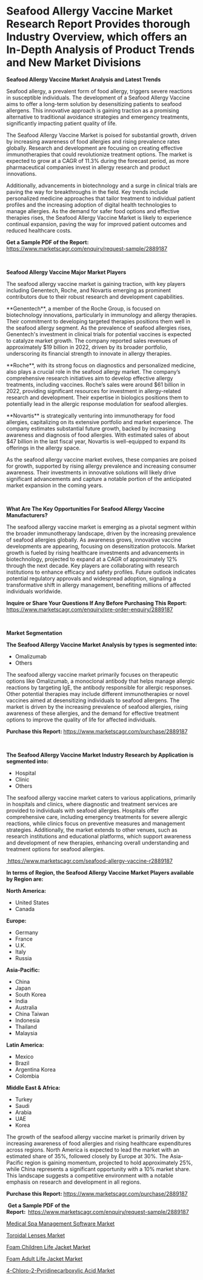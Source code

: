 <p><h1>Seafood Allergy Vaccine Market Research Report Provides thorough Industry Overview, which offers an In-Depth Analysis of Product Trends and New Market Divisions</h1></p><p><strong>Seafood Allergy Vaccine Market Analysis and Latest Trends</strong></p>
<p><p>Seafood allergy, a prevalent form of food allergy, triggers severe reactions in susceptible individuals. The development of a Seafood Allergy Vaccine aims to offer a long-term solution by desensitizing patients to seafood allergens. This innovative approach is gaining traction as a promising alternative to traditional avoidance strategies and emergency treatments, significantly impacting patient quality of life.</p><p>The Seafood Allergy Vaccine Market is poised for substantial growth, driven by increasing awareness of food allergies and rising prevalence rates globally. Research and development are focusing on creating effective immunotherapies that could revolutionize treatment options. The market is expected to grow at a CAGR of 11.3% during the forecast period, as more pharmaceutical companies invest in allergy research and product innovations.</p><p>Additionally, advancements in biotechnology and a surge in clinical trials are paving the way for breakthroughs in the field. Key trends include personalized medicine approaches that tailor treatment to individual patient profiles and the increasing adoption of digital health technologies to manage allergies. As the demand for safer food options and effective therapies rises, the Seafood Allergy Vaccine Market is likely to experience continual expansion, paving the way for improved patient outcomes and reduced healthcare costs.</p></p>
<p><strong>Get a Sample PDF of the Report:&nbsp;</strong> <a href="https://www.marketscagr.com/enquiry/request-sample/2889187?utm_campaign=2012&utm_medium=2&utm_source=Github&utm_content=ia&utm_term=14032025&utm_id=seafood-allergy-vaccine">https://www.marketscagr.com/enquiry/request-sample/2889187</a></p>
<p>&nbsp;</p>
<p><strong>Seafood Allergy Vaccine Major Market Players</strong></p>
<p><p>The seafood allergy vaccine market is gaining traction, with key players including Genentech, Roche, and Novartis emerging as prominent contributors due to their robust research and development capabilities.</p><p>**Genentech**, a member of the Roche Group, is focused on biotechnology innovations, particularly in immunology and allergy therapies. Their commitment to developing targeted therapies positions them well in the seafood allergy segment. As the prevalence of seafood allergies rises, Genentech's investment in clinical trials for potential vaccines is expected to catalyze market growth. The company reported sales revenues of approximately $19 billion in 2022, driven by its broader portfolio, underscoring its financial strength to innovate in allergy therapies.</p><p>**Roche**, with its strong focus on diagnostics and personalized medicine, also plays a crucial role in the seafood allergy market. The company’s comprehensive research initiatives aim to develop effective allergy treatments, including vaccines. Roche’s sales were around $61 billion in 2022, providing significant resources for investment in allergy-related research and development. Their expertise in biologics positions them to potentially lead in the allergic response modulation for seafood allergies.</p><p>**Novartis** is strategically venturing into immunotherapy for food allergies, capitalizing on its extensive portfolio and market experience. The company estimates substantial future growth, backed by increasing awareness and diagnosis of food allergies. With estimated sales of about $47 billion in the last fiscal year, Novartis is well-equipped to expand its offerings in the allergy space.</p><p>As the seafood allergy vaccine market evolves, these companies are poised for growth, supported by rising allergy prevalence and increasing consumer awareness. Their investments in innovative solutions will likely drive significant advancements and capture a notable portion of the anticipated market expansion in the coming years.</p></p>
<p>&nbsp;</p>
<p><strong>What Are The Key Opportunities For Seafood Allergy Vaccine Manufacturers?</strong></p>
<p><p>The seafood allergy vaccine market is emerging as a pivotal segment within the broader immunotherapy landscape, driven by the increasing prevalence of seafood allergies globally. As awareness grows, innovative vaccine developments are appearing, focusing on desensitization protocols. Market growth is fueled by rising healthcare investments and advancements in biotechnology, projected to expand at a CAGR of approximately 12% through the next decade. Key players are collaborating with research institutions to enhance efficacy and safety profiles. Future outlook indicates potential regulatory approvals and widespread adoption, signaling a transformative shift in allergy management, benefiting millions of affected individuals worldwide.</p></p>
<p><strong>Inquire or Share Your Questions If Any Before Purchasing This Report:</strong> <a href="https://www.marketscagr.com/enquiry/pre-order-enquiry/2889187?utm_campaign=2012&utm_medium=2&utm_source=Github&utm_content=ia&utm_term=14032025&utm_id=seafood-allergy-vaccine">https://www.marketscagr.com/enquiry/pre-order-enquiry/2889187</a></p>
<p>&nbsp;</p>
<p><strong>Market Segmentation</strong></p>
<p><strong>The Seafood Allergy Vaccine Market Analysis by types is segmented into:</strong></p>
<p><ul><li> Omalizumab</li><li>Others </li></ul></p>
<p><p>The seafood allergy vaccine market primarily focuses on therapeutic options like Omalizumab, a monoclonal antibody that helps manage allergic reactions by targeting IgE, the antibody responsible for allergic responses. Other potential therapies may include different immunotherapies or novel vaccines aimed at desensitizing individuals to seafood allergens. The market is driven by the increasing prevalence of seafood allergies, rising awareness of these allergies, and the demand for effective treatment options to improve the quality of life for affected individuals.</p></p>
<p><strong>Purchase this Report:&nbsp;</strong><a href="https://www.marketscagr.com/purchase/2889187?utm_campaign=2012&utm_medium=2&utm_source=Github&utm_content=ia&utm_term=14032025&utm_id=seafood-allergy-vaccine">https://www.marketscagr.com/purchase/2889187</a></p>
<p>&nbsp;</p>
<p><strong>The Seafood Allergy Vaccine Market Industry Research by Application is segmented into:</strong></p>
<p><ul><li> Hospital</li><li>Clinic</li><li>Others </li></ul></p>
<p><p>The seafood allergy vaccine market caters to various applications, primarily in hospitals and clinics, where diagnostic and treatment services are provided to individuals with seafood allergies. Hospitals offer comprehensive care, including emergency treatments for severe allergic reactions, while clinics focus on preventive measures and management strategies. Additionally, the market extends to other venues, such as research institutions and educational platforms, which support awareness and development of new therapies, enhancing overall understanding and treatment options for seafood allergies.</p></p>
<p><a href="https://www.marketscagr.com/seafood-allergy-vaccine-r2889187?utm_campaign=2012&utm_medium=2&utm_source=Github&utm_content=ia&utm_term=14032025&utm_id=seafood-allergy-vaccine">&nbsp;https://www.marketscagr.com/seafood-allergy-vaccine-r2889187</a></p>
<p><strong>In terms of Region, the Seafood Allergy Vaccine Market Players available by Region are:</strong></p>
<p>
    <p> <strong> North America: </strong>
        <ul>
            <li>United States</li>
            <li>Canada</li>
        </ul>
        </p> 
    <p> <strong> Europe: </strong>
        <ul>
            <li>Germany</li>
            <li>France</li>
            <li>U.K.</li>
            <li>Italy</li>
            <li>Russia</li>
        </ul>
        </p> 
    <p> <strong> Asia-Pacific: </strong>
        <ul>
            <li>China</li>
            <li>Japan</li>
            <li>South Korea</li>
            <li>India</li>
            <li>Australia</li>
            <li>China Taiwan</li>
            <li>Indonesia</li>
            <li>Thailand</li>
            <li>Malaysia</li>
        </ul>
        </p> 
    <p> <strong> Latin America: </strong>
        <ul>
            <li>Mexico</li>
            <li>Brazil</li>
            <li>Argentina Korea</li>
            <li>Colombia</li>
        </ul>
        </p> 
    <p> <strong> Middle East & Africa: </strong>
        <ul>
            <li>Turkey</li>
            <li>Saudi</li>
            <li>Arabia</li>
            <li>UAE</li>
            <li>Korea</li>
        </ul>
    </p>
    </p>
<p><p>The growth of the seafood allergy vaccine market is primarily driven by increasing awareness of food allergies and rising healthcare expenditures across regions. North America is expected to lead the market with an estimated share of 35%, followed closely by Europe at 30%. The Asia-Pacific region is gaining momentum, projected to hold approximately 25%, while China represents a significant opportunity with a 10% market share. This landscape suggests a competitive environment with a notable emphasis on research and development in all regions.</p></p>
<p><strong>Purchase this Report: </strong><a href="https://www.marketscagr.com/purchase/2889187?utm_campaign=2012&utm_medium=2&utm_source=Github&utm_content=ia&utm_term=14032025&utm_id=seafood-allergy-vaccine">https://www.marketscagr.com/purchase/2889187</a></p>
<p>&nbsp;<strong>Get a Sample PDF of the Report:&nbsp;&nbsp;</strong><a href="https://www.marketscagr.com/enquiry/request-sample/2889187?utm_campaign=2012&utm_medium=2&utm_source=Github&utm_content=ia&utm_term=14032025&utm_id=seafood-allergy-vaccine">https://www.marketscagr.com/enquiry/request-sample/2889187</a></p>
<p><strong></strong></p>
<p><p><a href="https://github.com/gierlravasty/Market-Research-Report-List-1/blob/main/medical-spa-management-software-market.md?utm_campaign=2012&utm_medium=2&utm_source=Github&utm_content=ia&utm_term=14032025&utm_id=seafood-allergy-vaccine">Medical Spa Management Software Market</a></p><p><a href="https://github.com/marfosamiko7/Market-Research-Report-List-1/blob/main/toroidal-lenses-market.md?utm_campaign=2012&utm_medium=2&utm_source=Github&utm_content=ia&utm_term=14032025&utm_id=seafood-allergy-vaccine">Toroidal Lenses Market</a></p><p><a href="https://github.com/ChiragRP21/Market-Research-Report-List-7/blob/main/foam-children-life-jacket-market.md?utm_campaign=2012&utm_medium=2&utm_source=Github&utm_content=ia&utm_term=14032025&utm_id=seafood-allergy-vaccine">Foam Children Life Jacket Market</a></p><p><a href="https://github.com/agemakisel4b/Market-Research-Report-List-1/blob/main/foam-adult-life-jacket-market.md?utm_campaign=2012&utm_medium=2&utm_source=Github&utm_content=ia&utm_term=14032025&utm_id=seafood-allergy-vaccine">Foam Adult Life Jacket Market</a></p><p><a href="https://github.com/bawksmaedamu/Market-Research-Report-List-1/blob/main/4-chloro-2-pyridinecarboxylic-acid-market.md?utm_campaign=2012&utm_medium=2&utm_source=Github&utm_content=ia&utm_term=14032025&utm_id=seafood-allergy-vaccine">4-Chloro-2-Pyridinecarboxylic Acid Market</a></p></p>